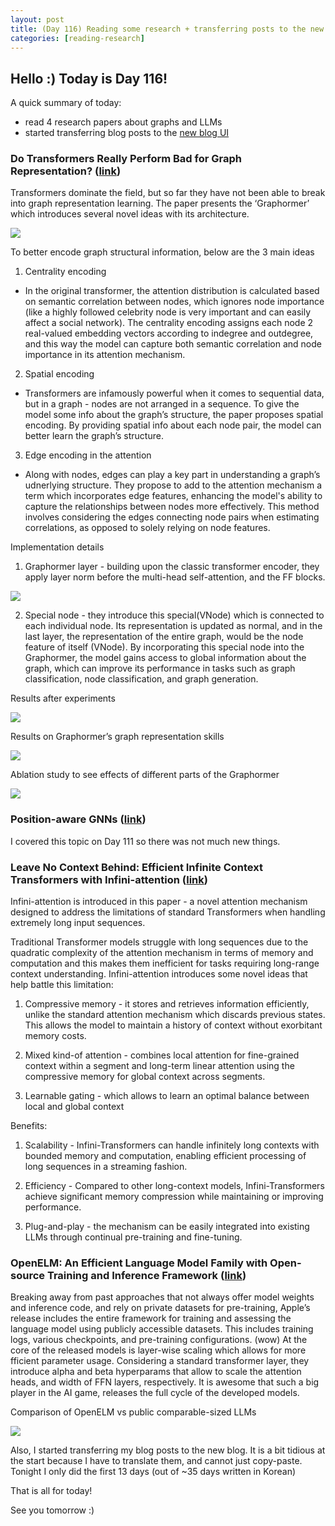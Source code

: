 ```yaml
---
layout: post
title: (Day 116) Reading some research + transferring posts to the new blog
categories: [reading-research]
---
```


## Hello :) Today is Day 116!
A quick summary of today:
* read 4 research papers about graphs and LLMs
* started transferring blog posts to the [new blog UI](https://ivanstudyblog.github.io/)

### Do Transformers Really Perform Bad for Graph Representation? ([link](https://arxiv.org/pdf/2106.05234))

Transformers dominate the field, but so far they have not been able to break into graph representation learning. The paper presents the ‘Graphormer’ which introduces several novel ideas with its architecture.

![](https://blogger.googleusercontent.com/img/a/AVvXsEh8bDY1Lgh7KZBWhZCxmfA2tOxODZ0kuC6D5_VeEMFtxn1FWpN1STv-SLV2xyC-1Cb8d8YTMYh_XjTKQbtX1xXJMzPhEezAj3TRksJ5t78y7yPqbYuRi8XmkDWgSqlmjkVRgYBowTkJMDDTbrXm82ehewpnrZZ_3I71lsmuLz3RZsvkPssuK2xMsmSrq1pA)

To better encode graph structural information, below are the 3 main ideas
1. Centrality encoding

- In the original transformer, the attention distribution is calculated based on semantic correlation between nodes, which ignores node importance (like a highly followed celebrity node is very important and can easily affect a social network). The centrality encoding assigns each node 2 real-valued embedding vectors according to indegree and outdegree, and this way the model can capture both semantic correlation and node importance in its attention mechanism.

2. Spatial encoding

- Transformers are infamously powerful when it comes to sequential data, but in a graph - nodes are not arranged in a sequence. To give the model some info about the graph’s structure, the paper proposes spatial encoding. By providing spatial info about each node pair, the model can better learn the graph’s structure.

3. Edge encoding in the attention

- Along with nodes, edges can play a key part in understanding a graph’s udnerlying structure. They propose to add to the attention mechanism a term which incorporates edge features, enhancing the model's ability to capture the relationships between nodes more effectively. This method involves considering the edges connecting node pairs when estimating correlations, as opposed to solely relying on node features.

Implementation details

1. Graphormer layer - building upon the classic transformer encoder, they apply layer norm before the multi-head self-attention, and the FF blocks.

![](https://blogger.googleusercontent.com/img/a/AVvXsEhERLgv57MNo3zgBz8_33wUgkmc5x7jtW_f2TTPps8kvmLHZeT7BEy1SDe5tcRcVsHB17nh5b1AC16Xhy3mUaLXPntGMZO3FK6xj4Lb-aHtbhI53IESWc9WPOv2GLXtAALouKHQcWqtT9bQ922zo3-7iTJcifFl39k9P9LDgdfIKa5C7l1WJ2aZZaeRx_iK)

2. Special node - they introduce this special(VNode) which is connected to each individual node. Its representation is updated as normal, and in the last layer, the representation of the entire graph, would be the node feature of itself (VNode). By incorporating this special node into the Graphormer, the model gains access to global information about the graph, which can improve its performance in tasks such as graph classification, node classification, and graph generation.

Results after experiments

![](https://blogger.googleusercontent.com/img/a/AVvXsEieD4r-zZdqCSlMWDE1Tbug2o1WXTEC-_8KSjUzXoRts2zv4PHzexiWXtFA-VYup67DIGMw3ZRnayXjfEt4x0eAok9eTv4cLUzOX21rDS2KCbO_DLNHAPaNYMDdTSTK-Y7EF1Pt2kCAo7SLWI8ZIo1qfQzZeaP-Be5YuQIRXMnfVrrGB2ew_4O-OA5821rI)

Results on Graphormer’s graph representation skills

![](https://blogger.googleusercontent.com/img/a/AVvXsEjyeM7TaihahWT7gZsRBymTAn6lT_d-q_I9XbLvy46fa10X8DzqickY-NY8Ry33RjyBTE-cKLwoJ0Rqirebl56MkSolZISEvCx5Gi7M_wqpAXlLpiCtZAEqnS8FUEPXdTv3cgdqQSaFmmlc_dgWMhfsxvejFZNWRcsqZCmZgz9MzYMWITy_qIcc2d7oQLg7)

Ablation study to see effects of different parts of the Graphormer

![](https://blogger.googleusercontent.com/img/a/AVvXsEjzVMXtrUOj7ZBlyhT6VgYrDmR-pC3WrHdoefYRO7JbBHaxGz5uXfwWPoVeh5q24gxrMVXYkLhJCUxmW2n7a6HKQ-4PtvC-2sE7FVsoXoO8kk3iaJMKZJ0VWd5_Z7wJ2IWiz7NrU5VQNjKlLiidD7c6BhNxCzr12KH6T3lAMyHoFNENyL1OWjJojBfuf19r)

### Position-aware GNNs ([link](https://arxiv.org/pdf/1906.04817.pdf))

I covered this topic on Day 111 so there was not much new things.

### Leave No Context Behind: Efficient Infinite Context Transformers with Infini-attention ([link](https://arxiv.org/pdf/2404.07143))

Infini-attention is introduced in this paper - a novel attention mechanism designed to address the limitations of standard Transformers when handling extremely long input sequences.

Traditional Transformer models struggle with long sequences due to the quadratic complexity of the attention mechanism in terms of memory and computation and this makes them inefficient for tasks requiring long-range context understanding. Infini-attention introduces some novel ideas that help battle this limitation: 

1. Compressive memory - it stores and retrieves information efficiently, unlike the standard attention mechanism which discards previous states. This allows the model to maintain a history of context without exorbitant memory costs.

2. Mixed kind-of attention - combines local attention for fine-grained context within a segment and long-term linear attention using the compressive memory for global context across segments.

3. Learnable gating - which allows to learn an optimal balance between local and global context

Benefits:
1. Scalability - Infini-Transformers can handle infinitely long contexts with bounded memory and computation, enabling efficient processing of long sequences in a streaming fashion.

2. Efficiency - Compared to other long-context models, Infini-Transformers achieve significant memory compression while maintaining or improving performance.

3. Plug-and-play - the mechanism can be easily integrated into existing LLMs through continual pre-training and fine-tuning.

### OpenELM: An Efficient Language Model Family with Open-source Training and Inference Framework ([link](https://arxiv.org/pdf/2404.14619.pdf))

Breaking away from past approaches that not always  offer model weights and inference code, and rely on private datasets for pre-training, Apple’s release includes the entire framework for training and assessing the language model using publicly accessible datasets. This includes training logs, various checkpoints, and pre-training configurations. (wow)
At the core of the released models is layer-wise scaling which allows for more fficient parameter usage.
Considering a standard transformer layer, they introduce alpha and beta hyperparams that allow to scale the attention heads, and width of FFN layers, respectively.
It is awesome that such a big player in the AI game, releases the full cycle of the developed models.

Comparison of OpenELM vs public comparable-sized LLMs

![](https://blogger.googleusercontent.com/img/a/AVvXsEiFKKyAlCh7eKLEbC2DrFEmnSGKdsiDvKczKrSlMdF_4aiJmqr1dFpAZf8wA2rvdUHJhe4cbKeUOK3TqxdH_8bVQQBmQ-XO60uSr2a4plpywaskfQWmgam1G36-ii_ELwVxP0lflXaFnhxuaGLRa0XxJpGBBQlmkT-aItTyMA0qz8qUjP_qriK-vZwAsmse)

Also, I started transferring my blog posts to the new blog. It is a bit tidious at the start because I have to translate them, and cannot just copy-paste. Tonight I only did the first 13 days (out of ~35 days written in Korean)

That is all for today!

See you tomorrow :)
